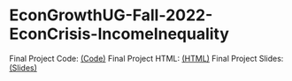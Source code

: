 # EconGrowthUG-Fall-2022-EconCrisis-IncomeInequality
 Final Project Code: [(Code)](https://github.com/IkerTrevino/EconGrowthUG-Fall-2022-EconCrisis-IncomeInequality/blob/gh-pages/Empirical%20Project.ipynb)
Final Project HTML: [(HTML)](file:///Users/ikertrevino/Desktop/FinalProject/EconGrowthUG-Fall-2022-EconCrisis-IncomeInequality/Empirical%20Project%20(3).html)
Final Project Slides: [(Slides)](file:///Users/ikertrevino/Desktop/FinalProject/EconGrowthUG-Fall-2022-EconCrisis-IncomeInequality/index.html#/)

